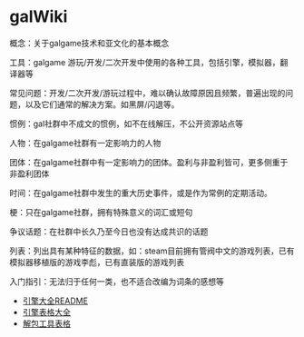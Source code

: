 # galWiki
概念：关于galgame技术和亚文化的基本概念

工具：galgame 游玩/开发/二次开发中使用的各种工具，包括引擎，模拟器，翻译器等

常见问题：开发/二次开发/游玩过程中，难以确认故障原因且频繁，普遍出现的问题，以及它们通常的解决方案。如黑屏/闪退等。

惯例：gal社群中不成文的惯例，如不在线解压，不公开资源站点等

人物：在galgame社群有一定影响力的人物

团体：在galgame社群中有一定影响力的团体。盈利与非盈利皆可，更多侧重于非盈利团体

时间：在galgame社群中发生的重大历史事件，或是作为常例的定期活动。

梗：只在galgame社群，拥有特殊意义的词汇或短句

争议话题：在社群中长久乃至今日也没有达成共识的话题

列表：列出具有某种特征的数据，如：steam目前拥有管阀中文的游戏列表，已有模拟器移植版的游戏李彪，已有直装版的游戏列表

入门指引：无法归于任何一类，也不适合改编为词条的感想等

+ [引擎大全README](oldREADME.md)
+ [引擎表格大全](table.md)
+ [解包工具表格](unpack.md)